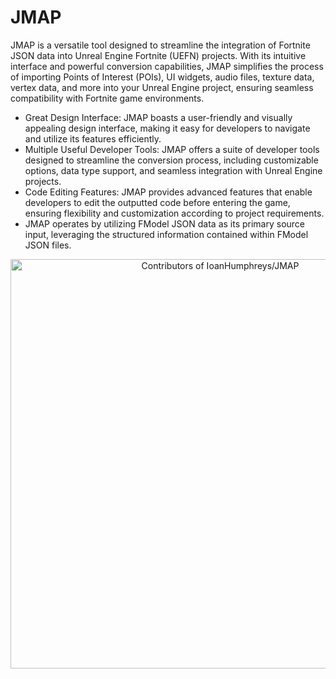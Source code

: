 # JMAP

JMAP is a versatile tool designed to streamline the integration of Fortnite JSON data into Unreal Engine Fortnite (UEFN) projects. With its intuitive interface and powerful conversion capabilities, JMAP simplifies the process of importing Points of Interest (POIs), UI widgets, audio files, texture data, vertex data, and more into your Unreal Engine project, ensuring seamless compatibility with Fortnite game environments.

- Great Design Interface: JMAP boasts a user-friendly and visually appealing design interface, making it easy for developers to navigate and utilize its features efficiently.
- Multiple Useful Developer Tools: JMAP offers a suite of developer tools designed to streamline the conversion process, including customizable options, data type support, and seamless integration with Unreal Engine projects.
- Code Editing Features: JMAP provides advanced features that enable developers to edit the outputted code before entering the game, ensuring flexibility and customization according to project requirements.
- JMAP operates by utilizing FModel JSON data as its primary source input, leveraging the structured information contained within FModel JSON files.


<a href="https://next.ossinsight.io/widgets/official/compose-contributors?repo_id=758907636&limit=200" target="_blank" style="display: block" align="center">
  <picture>
    <source media="(prefers-color-scheme: dark)" srcset="https://next.ossinsight.io/widgets/official/compose-contributors/thumbnail.png?repo_id=758907636&limit=200&image_size=auto&color_scheme=dark" width="655" height="auto">
    <img alt="Contributors of IoanHumphreys/JMAP" src="https://next.ossinsight.io/widgets/official/compose-contributors/thumbnail.png?repo_id=758907636&limit=200&image_size=auto&color_scheme=light" width="655" height="auto">
  </picture>
</a>
